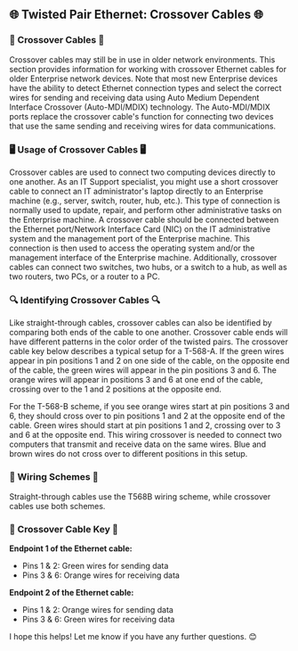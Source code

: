 ## 🌐 Twisted Pair Ethernet: Crossover Cables 🌐

### 🔄 Crossover Cables 🔄

Crossover cables may still be in use in older network environments. This section provides information for working with crossover Ethernet cables for older Enterprise network devices. Note that most new Enterprise devices have the ability to detect Ethernet connection types and select the correct wires for sending and receiving data using Auto Medium Dependent Interface Crossover (Auto-MDI/MDIX) technology. The Auto-MDI/MDIX ports replace the crossover cable's function for connecting two devices that use the same sending and receiving wires for data communications.

### 🖥️ Usage of Crossover Cables 🖥️

Crossover cables are used to connect two computing devices directly to one another. As an IT Support specialist, you might use a short crossover cable to connect an IT administrator's laptop directly to an Enterprise machine (e.g., server, switch, router, hub, etc.). This type of connection is normally used to update, repair, and perform other administrative tasks on the Enterprise machine. A crossover cable should be connected between the Ethernet port/Network Interface Card (NIC) on the IT administrative system and the management port of the Enterprise machine. This connection is then used to access the operating system and/or the management interface of the Enterprise machine. Additionally, crossover cables can connect two switches, two hubs, or a switch to a hub, as well as two routers, two PCs, or a router to a PC.

### 🔍 Identifying Crossover Cables 🔍

Like straight-through cables, crossover cables can also be identified by comparing both ends of the cable to one another. Crossover cable ends will have different patterns in the color order of the twisted pairs. The crossover cable key below describes a typical setup for a T-568-A. If the green wires appear in pin positions 1 and 2 on one side of the cable, on the opposite end of the cable, the green wires will appear in the pin positions 3 and 6. The orange wires will appear in positions 3 and 6 at one end of the cable, crossing over to the 1 and 2 positions at the opposite end.

For the T-568-B scheme, if you see orange wires start at pin positions 3 and 6, they should cross over to pin positions 1 and 2 at the opposite end of the cable. Green wires should start at pin positions 1 and 2, crossing over to 3 and 6 at the opposite end. This wiring crossover is needed to connect two computers that transmit and receive data on the same wires. Blue and brown wires do not cross over to different positions in this setup.

### 🔌 Wiring Schemes 🔌

Straight-through cables use the T568B wiring scheme, while crossover cables use both schemes.

### 🔑 Crossover Cable Key 🔑

**Endpoint 1 of the Ethernet cable:**

- Pins 1 & 2: Green wires for sending data
- Pins 3 & 6: Orange wires for receiving data

**Endpoint 2 of the Ethernet cable:**

- Pins 1 & 2: Orange wires for sending data
- Pins 3 & 6: Green wires for receiving data

I hope this helps! Let me know if you have any further questions. 😊